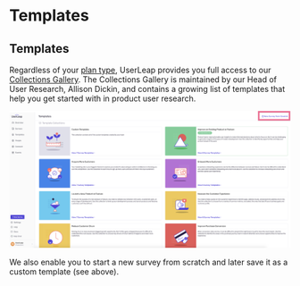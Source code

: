 # Templates

## Templates

Regardless of your [plan type](https://www.userleap.com/plans.html), UserLeap provides you full access to our[ Collections Gallery](https://www.app.userleap.com/collections). The Collections Gallery is maintained by our Head of User Research, Allison Dickin, and contains a growing list of templates that help you get started with in product user research. 

![](../.gitbook/assets/image%20%2864%29.png)

We also enable you to start a new survey from scratch and later save it as a custom template \(see above\).  

